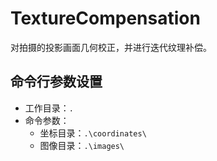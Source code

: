 # TextureCompensation
对拍摄的投影画面几何校正，并进行迭代纹理补偿。

## 命令行参数设置

- 工作目录：`.`
- 命令参数：
  - 坐标目录：`.\coordinates\`
  - 图像目录：`.\images\`